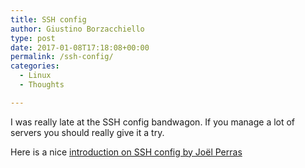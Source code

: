 ```yaml
---
title: SSH config
author: Giustino Borzacchiello
type: post
date: 2017-01-08T17:18:08+00:00
permalink: /ssh-config/
categories:
  - Linux
  - Thoughts

---
```

I was really late at the SSH config bandwagon. If you manage a lot of servers you should really give it a try.

Here is a nice [introduction on SSH config by Joël Perras][1]

 [1]: http://nerderati.com/2011/03/17/simplify-your-life-with-an-ssh-config-file/